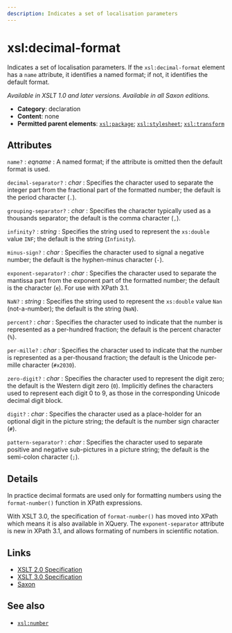 ```yaml
---
description: Indicates a set of localisation parameters
---
```


# xsl:decimal-format

Indicates a set of localisation parameters. If the `xsl:decimal-format` element has a `name` attribute, it identifies a named format; if not, it identifies the default format.

_Available in XSLT 1.0 and later versions. Available in all Saxon editions._

- **Category**: declaration
- **Content**: none
- **Permitted parent elements**: [`xsl:package`](xsl-package.md); [`xsl:stylesheet`](xsl-stylesheet.md); [`xsl:transform`](xsl-transform.md)

## Attributes

`name?`
: _eqname_
: A named format; if the attribute is omitted then the default format is used.

`decimal-separator?`
: _char_
: Specifies the character used to separate the integer part from the fractional part of the formatted number; the default is the period character (`.`).

`grouping-separator?`
: _char_
: Specifies the character typically used as a thousands separator; the default is the comma character (`,`).

`infinity?`
: _string_
: Specifies the string used to represent the `xs:double` value `INF`; the default is the string (`Infinity`).

`minus-sign?`
: _char_
: Specifies the character used to signal a negative number; the default is the hyphen-minus character (`-`).

`exponent-separator?`
: _char_
: Specifies the character used to separate the mantissa part from the exponent part of the formatted number; the default is the character (`e`). For use with XPath 3.1.

`NaN?`
: _string_
: Specifies the string used to represent the `xs:double` value `Nan` (not-a-number); the default is the string (`NaN`).

`percent?`
: _char_
: Specifies the character used to indicate that the number is represented as a per-hundred fraction; the default is the percent character (`%`).

`per-mille?`
: _char_
: Specifies the character used to indicate that the number is represented as a per-thousand fraction; the default is the Unicode per-mille character (`#x2030`).

`zero-digit?`
: _char_
: Specifies the character used to represent the digit zero; the default is the Western digit zero (`0`). Implicitly defines the characters used to represent each digit 0 to 9, as those in the corresponding Unicode decimal digit block.

`digit?`
: _char_
: Specifies the character used as a place-holder for an optional digit in the picture string; the default is the number sign character (`#`).

`pattern-separator?`
: _char_
: Specifies the character used to separate positive and negative sub-pictures in a picture string; the default is the semi-colon character (`;`).

## Details

In practice decimal formats are used only for formatting numbers using the `format-number()` function in XPath expressions.

With XSLT 3.0, the specification of `format-number()` has moved into XPath which means it is also available in XQuery. The `exponent-separator` attribute is new in XPath 3.1, and allows formating of numbers in scientific notation.

## Links

- [XSLT 2.0 Specification](http://www.w3.org/TR/xslt20/#element-decimal-format)
- [XSLT 3.0 Specification](http://www.w3.org/TR/xslt-30/#element-decimal-format)
- [Saxon](https://www.saxonica.com/html/documentation/xsl-elements/decimal-format.html)

## See also

- [`xsl:number`](xsl-number.md)
